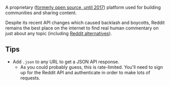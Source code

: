 A proprietary ([formerly open source, until 2017](https://www.reddit.com/r/changelog/comments/6xfyfg/an_update_on_the_state_of_the_redditreddit_and/)) platform used for building communities and sharing content.

Despite its recent API changes which caused backlash and boycotts, Reddit remains the best place on the internet to find real human commentary on just about any topic (including [Reddit alternatives](https://www.reddit.com/r/RedditAlternatives/)). 

## Tips
- Add `.json` to any URL to get a JSON API response.
	- As you could probably guess, this is rate-limited. You'll need to sign up for the Reddit API and authenticate in order to make lots of requests.